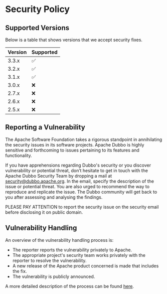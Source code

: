 # Security Policy

## Supported Versions

Below is a table that shows versions that we accept security fixes.

| Version | Supported          |
|---------| ------------------ |
| 3.3.x   | :white_check_mark: |
| 3.2.x   | :white_check_mark: |
| 3.1.x   | :white_check_mark: |
| 3.0.x   | :x: |
| 2.7.x   | :x: |
| 2.6.x   | :x: |
| 2.5.x   | :x: |

## Reporting a Vulnerability

The Apache Software Foundation takes a rigorous standpoint in annihilating the security issues in its software projects. Apache Dubbo is highly sensitive and forthcoming to issues pertaining to its features and functionality.

If you have apprehensions regarding Dubbo's security or you discover vulnerability or potential threat, don’t hesitate to get in touch with the Apache Dubbo Security Team by dropping a mail at security@dubbo.apache.org. In the email, specify the description of the issue or potential threat. You are also urged to recommend the way to reproduce and replicate the issue. The Dubbo community will get back to you after assessing and analysing the findings.

PLEASE PAY ATTENTION to report the security issue on the security email before disclosing it on public domain.

## Vulnerability Handling

An overview of the vulnerability handling process is:

* The reporter reports the vulnerability privately to Apache.
* The appropriate project's security team works privately with the reporter to resolve the vulnerability.
* A new release of the Apache product concerned is made that includes the fix.
* The vulnerability is publicly announced.

A more detailed description of the process can be found [here](https://www.apache.org/security/committers.html).

